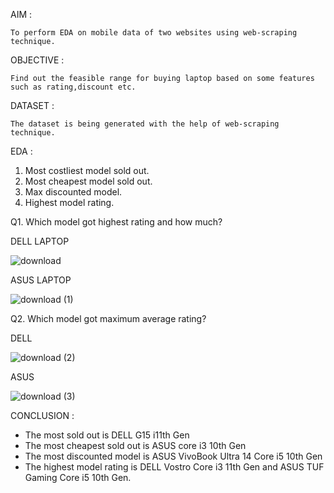 AIM :

    To perform EDA on mobile data of two websites using web-scraping technique.
    
OBJECTIVE :

    Find out the feasible range for buying laptop based on some features such as rating,discount etc.
    
DATASET :

    The dataset is being generated with the help of web-scraping technique.
    
EDA :
    
1. Most costliest model sold out.
2. Most cheapest model sold out.
3. Max discounted model.
4. Highest model rating.


Q1. Which model got highest rating and how much?

DELL LAPTOP

![download](https://user-images.githubusercontent.com/83213500/148681725-830f1649-c283-487b-a55c-86250a8f14c6.png)

ASUS LAPTOP

![download (1)](https://user-images.githubusercontent.com/83213500/148681822-88c0515f-fc95-4eef-b3a0-d4a892e2fb14.png)


Q2. Which model got maximum average rating?

DELL 

![download (2)](https://user-images.githubusercontent.com/83213500/148681926-06cc0a05-46f1-4324-bb60-72efe413b94d.png)

ASUS

![download (3)](https://user-images.githubusercontent.com/83213500/148681937-989bba25-8e32-4b5b-995e-fcf011dbd760.png)



CONCLUSION :

- The most sold out is DELL G15 i11th Gen 
- The most cheapest sold out is ASUS core i3 10th Gen
- The most discounted model is ASUS VivoBook Ultra 14 Core i5 10th Gen
- The highest model rating is DELL Vostro Core i3 11th Gen and  ASUS TUF Gaming Core i5 10th Gen.
